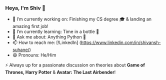 ### Heya, I'm Shiv 👋

- 🔭 I’m currently working on: Finishing my CS degree 🎓 & landing an amazing first job!
- 🌱 I’m currently learning: Time in a bottle 🎹
- 💬 Ask me about: Anything Python 🐍
- 📫 How to reach me: [!LinkedIn] (https://www.linkedin.com/in/shivansh-suhane/)
- 😄 Pronouns: He/Him

⚡ Always up for a passionate discussion on theories about **Game of Thrones, Harry Potter** & **Avatar: The Last Airbender**!
